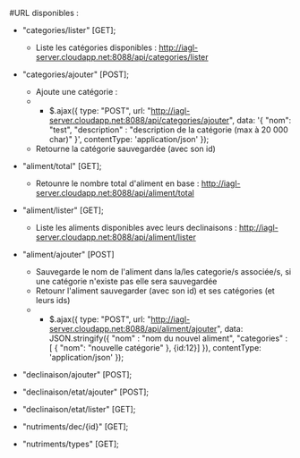 #URL disponibles :
- "categories/lister" [GET];
     * Liste les catégories disponibles : http://iagl-server.cloudapp.net:8088/api/categories/lister
- "categories/ajouter" [POST];
     * Ajoute une catégorie :
     * * $.ajax({
           type: "POST",
           url: "http://iagl-server.cloudapp.net:8088/api/categories/ajouter",
           data: '{ "nom": "test", "description" : "description de la catégorie (max à 20 000 char)" }',
           contentType: 'application/json'
         });
     * Retourne la catégorie sauvegardée (avec son id)

- "aliment/total" [GET];
     * Retounre le nombre total d'aliment en base : http://iagl-server.cloudapp.net:8088/api/aliment/total
- "aliment/lister" [GET];
     * Liste les aliments disponibles avec leurs declinaisons : http://iagl-server.cloudapp.net:8088/api/aliment/lister
- "aliment/ajouter" [POST]
     * Sauvegarde le nom de l'aliment dans la/les categorie/s associée/s, si une catégorie n'existe pas elle sera sauvegardée
     * Retounr l'aliment sauvegarder (avec son id) et ses catégories (et leurs ids)
     * * $.ajax({
       type: "POST",
       url: "http://iagl-server.cloudapp.net:8088/api/aliment/ajouter",
       data: JSON.stringify({ "nom" : "nom du nouvel aliment", "categories" : [ { "nom": "nouvelle catégorie" }, {id:12}] }),
       contentType: 'application/json'
     });

- "declinaison/ajouter" [POST];
- "declinaison/etat/ajouter" [POST];
- "declinaison/etat/lister" [GET];

- "nutriments/dec/{id}" [GET];
- "nutriments/types" [GET];
